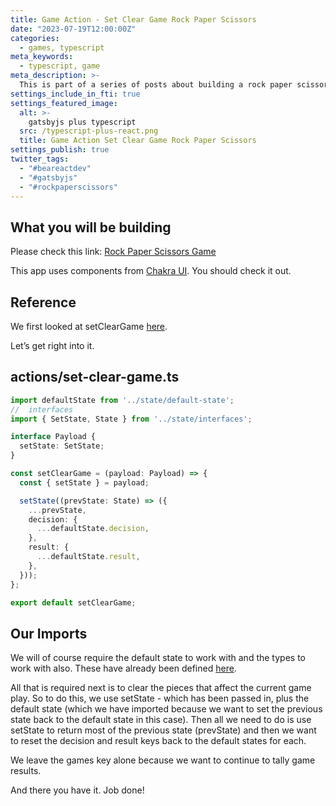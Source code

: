 ```yaml
---
title: Game Action - Set Clear Game Rock Paper Scissors
date: "2023-07-19T12:00:00Z"
categories:
  - games, typescript
meta_keywords:
  - typescript, game
meta_description: >-
  This is part of a series of posts about building a rock paper scissors game in gatsbyjs.
settings_include_in_fti: true
settings_featured_image:
  alt: >-
    gatsbyjs plus typescript
  src: /typescript-plus-react.png
  title: Game Action Set Clear Game Rock Paper Scissors
settings_publish: true
twitter_tags:
  - "#beareactdev"
  - "#gatsbyjs"
  - "#rockpaperscissors"
---
```


## What you will be building

Please check this link: <a href="https://beareact.dev/games/rock-paper-scissors/" target="_blank">Rock Paper Scissors Game</a>

This app uses components from <a href="https://chakra-ui.com/" rel="noopener" target="_blank">Chakra UI</a>. You should check it out.

## Reference

We first looked at setClearGame <a href="https://beareact.dev/game-view-controlsresets-rock-paper-scissors/">here</a>.

Let’s get right into it.

## actions/set-clear-game.ts

```typescript
import defaultState from '../state/default-state';
//  interfaces
import { SetState, State } from '../state/interfaces';

interface Payload {
  setState: SetState;
}

const setClearGame = (payload: Payload) => {
  const { setState } = payload;

  setState((prevState: State) => ({
    ...prevState,
    decision: {
      ...defaultState.decision,
    },
    result: {
      ...defaultState.result,
    },
  }));
};

export default setClearGame;
```

## Our Imports

We will of course require the default state to work with and the types to work with also. These have already been defined <a href="https://beareact.dev/game-state-rock-paper-scissors/">here</a>.

All that is required next is to clear the pieces that affect the current game play. So to do this, we use setState - which has been passed in, plus the default state (which we have imported because we want to set the previous state back to the default state in this case). Then all we need to do is use setState to return most of the previous state (prevState) and then we want to reset the decision and result keys back to the default states for each.

We leave the games key alone because we want to continue to tally game results.

And there you have it. Job done!
